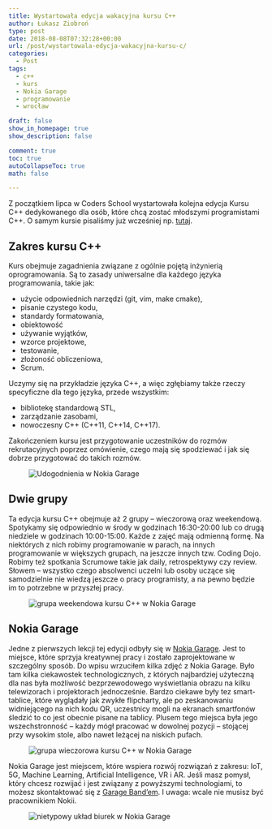 ```yaml
---
title: Wystartowała edycja wakacyjna kursu C++
author: Łukasz Ziobroń
type: post
date: 2018-08-08T07:32:28+00:00
url: /post/wystartowala-edycja-wakacyjna-kursu-c/
categories:
  - Post
tags:
  - c++
  - kurs
  - Nokia Garage
  - programowanie
  - wrocław

draft: false
show_in_homepage: true
show_description: false

comment: true
toc: true
autoCollapseToc: true
math: false

---
```

Z początkiem lipca w Coders School wystartowała kolejna edycja Kursu C++ dedykowanego dla osób, które chcą zostać młodszymi programistami C++. O samym kursie pisaliśmy już wcześniej np. [tutaj][1].

## Zakres kursu C++

Kurs obejmuje zagadnienia związane z ogólnie pojętą inżynierią oprogramowania. Są to zasady uniwersalne dla każdego języka programowania, takie jak:

* użycie odpowiednich narzędzi (git, vim, make cmake),
* pisanie czystego kodu,
* standardy formatowania,
* obiektowość
* używanie wyjątków,
* wzorce projektowe,
* testowanie,
* złożoność obliczeniowa,
* Scrum.

Uczymy się na przykładzie języka C++, a więc zgłębiamy także rzeczy specyficzne dla tego języka, przede wszystkim:

* bibliotekę standardową STL,
* zarządzanie zasobami,
* nowoczesny C++ (C++11, C++14, C++17).

Zakończeniem kursu jest przygotowanie uczestników do rozmów rekrutacyjnych poprzez omówienie, czego mają się spodziewać i jak się dobrze przygotować do takich rozmów.

<figure class="wp-block-image aligncenter">
<img src="https://coders.school/wp-content/uploads/2018/08/garage2.jpg" alt="Udogodnienia w Nokia Garage" class="wp-image-648" srcset="https://coders.school/wp-content/uploads/2018/08/garage2.jpg 1280w, https://coders.school/wp-content/uploads/2018/08/garage2-300x200.jpg 300w, https://coders.school/wp-content/uploads/2018/08/garage2-768x512.jpg 768w, https://coders.school/wp-content/uploads/2018/08/garage2-1024x682.jpg 1024w, https://coders.school/wp-content/uploads/2018/08/garage2-750x500.jpg 750w" sizes="(max-width: 767px) 89vw, (max-width: 1000px) 54vw, (max-width: 1071px) 543px, 580px" />
</figure>

## Dwie grupy

Ta edycja kursu C++ obejmuje aż 2 grupy – wieczorową oraz weekendową. Spotykamy się odpowiednio w środy w godzinach 16:30-20:00 lub co drugą niedziele w godzinach 10:00-15:00. Każde z zajęć mają odmienną formę. Na niektórych z nich robimy programowanie w parach, na innych programowanie w większych grupach, na jeszcze innych tzw. Coding Dojo. Robimy też spotkania Scrumowe takie jak daily, retrospektywy czy review. Słowem &#8211; wszystko czego absolwenci uczelni lub osoby uczące się samodzielnie nie wiedzą jeszcze o pracy programisty, a na pewno będzie im to potrzebne w przyszłej pracy.

<figure class="wp-block-image aligncenter">
<img src="https://coders.school/wp-content/uploads/2018/08/garage1-1.jpg" alt="grupa weekendowa kursu C++ w Nokia Garage" class="wp-image-652" srcset="https://coders.school/wp-content/uploads/2018/08/garage1-1.jpg 1280w, https://coders.school/wp-content/uploads/2018/08/garage1-1-300x200.jpg 300w, https://coders.school/wp-content/uploads/2018/08/garage1-1-768x512.jpg 768w, https://coders.school/wp-content/uploads/2018/08/garage1-1-1024x682.jpg 1024w, https://coders.school/wp-content/uploads/2018/08/garage1-1-750x500.jpg 750w" sizes="(max-width: 767px) 89vw, (max-width: 1000px) 54vw, (max-width: 1071px) 543px, 580px" />
</figure>

## Nokia Garage

Jedne z pierwszych lekcji tej edycji odbyły się w [Nokia Garage][2]. Jest to miejsce, które sprzyja kreatywnej pracy i zostało zaprojektowane w szczególny sposób. Do wpisu wrzuciłem kilka zdjęć z Nokia Garage. Było tam kilka ciekawostek technologicznych, z których najbardziej użyteczną dla nas była możliwość bezprzewodowego wyświetlania obrazu na kilku telewizorach i projektorach jednocześnie. Bardzo ciekawe były tez smart-tablice, które wyglądały jak zwykłe flipcharty, ale po zeskanowaniu widniejącego na nich kodu QR, uczestnicy mogli na ekranach smartfonów śledzić to co jest obecnie pisane na tablicy. Plusem tego miejsca była jego wszechstronność – każdy mógł pracować w dowolnej pozycji – stojącej przy wysokim stole, albo nawet leżącej na niskich pufach.

<figure class="wp-block-image aligncenter">
<img src="https://coders.school/wp-content/uploads/2018/08/garage4-1.jpg" alt="grupa wieczorowa kursu C++ w Nokia Garage" class="wp-image-653" srcset="https://coders.school/wp-content/uploads/2018/08/garage4-1.jpg 1280w, https://coders.school/wp-content/uploads/2018/08/garage4-1-300x200.jpg 300w, https://coders.school/wp-content/uploads/2018/08/garage4-1-768x512.jpg 768w, https://coders.school/wp-content/uploads/2018/08/garage4-1-1024x682.jpg 1024w, https://coders.school/wp-content/uploads/2018/08/garage4-1-750x500.jpg 750w" sizes="(max-width: 767px) 89vw, (max-width: 1000px) 54vw, (max-width: 1071px) 543px, 580px" />
</figure>

Nokia Garage jest miejscem, które wspiera rozwój rozwiązań z zakresu: IoT, 5G, Machine Learning, Artificial Intelligence, VR i AR. Jeśli masz pomysł, który chcesz rozwijać i jest związany z powyższymi technologiami, to możesz skontaktować się z [Garage Band’em][3]. I uwaga: wcale nie musisz być pracownikiem Nokii.

<figure class="wp-block-image aligncenter">
<img src="https://coders.school/wp-content/uploads/2018/08/garage3-1.jpg" alt="nietypowy układ biurek w Nokia Garage" class="wp-image-654" srcset="https://coders.school/wp-content/uploads/2018/08/garage3-1.jpg 1280w, https://coders.school/wp-content/uploads/2018/08/garage3-1-300x200.jpg 300w, https://coders.school/wp-content/uploads/2018/08/garage3-1-768x512.jpg 768w, https://coders.school/wp-content/uploads/2018/08/garage3-1-1024x682.jpg 1024w, https://coders.school/wp-content/uploads/2018/08/garage3-1-750x500.jpg 750w" sizes="(max-width: 767px) 89vw, (max-width: 1000px) 54vw, (max-width: 1071px) 543px, 580px" />
</figure>

 [1]: https://coders.school/post/kurs-programowania-cpp/
 [2]: http://nokiagarage.pl/
 [3]: http://nokiagarage.pl/join-us/